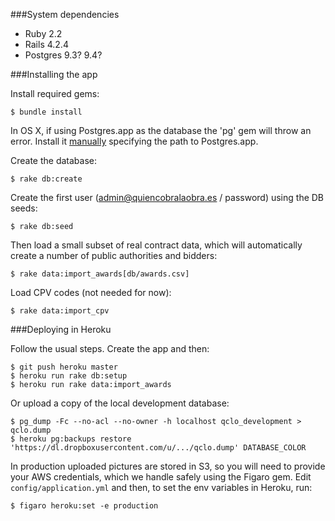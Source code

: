 ###System dependencies

* Ruby 2.2
* Rails 4.2.4
* Postgres 9.3? 9.4?

###Installing the app

Install required gems:

    $ bundle install

In OS X, if using Postgres.app as the database the 'pg' gem will throw an error. Install it [manually](http://edgar.tumblr.com/post/113599678239/install-pg-gem-in-mac-os-x-with-postgresapp) specifying the path to Postgres.app.

Create the database:

    $ rake db:create

Create the first user (admin@quiencobralaobra.es / password) using the DB seeds:

    $ rake db:seed

Then load a small subset of real contract data, which will automatically create a number of public authorities and bidders:

    $ rake data:import_awards[db/awards.csv]

Load CPV codes (not needed for now):

    $ rake data:import_cpv

###Deploying in Heroku

Follow the usual steps. Create the app and then:

    $ git push heroku master
    $ heroku run rake db:setup
    $ heroku run rake data:import_awards

Or upload a copy of the local development database:

    $ pg_dump -Fc --no-acl --no-owner -h localhost qclo_development > qclo.dump
    $ heroku pg:backups restore 'https://dl.dropboxusercontent.com/u/.../qclo.dump' DATABASE_COLOR

In production uploaded pictures are stored in S3, so you will need to provide your AWS credentials, which we handle safely using the Figaro gem. Edit `config/application.yml` and then, to set the env variables in Heroku, run:

    $ figaro heroku:set -e production
